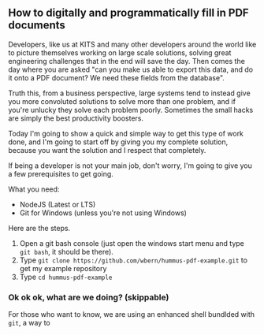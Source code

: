 ## How to digitally and programmatically fill in PDF documents
Developers, like us at KITS and many other developers around the world like to picture themselves working on large scale solutions, solving great engineering challenges that in the end will save the day. Then comes the day where you are asked "can you make us able to export this data, and do it onto a PDF document? We need these fields from the database".

Truth this, from a business perspective, large systems tend to instead give you more convoluted solutions to solve more than one problem, and if you're unlucky they solve each problem poorly. Sometimes the small hacks are simply the best productivity boosters.

Today I'm going to show a quick and simple way to get this type of work done, and I'm going to start off by giving you my complete solution, because you want the solution and I respect that completely.

If being a developer is not your main job, don't worry, I'm going to give you a few prerequisites to get going.

What you need:
* NodeJS (Latest or LTS)
* Git for Windows (unless you're not using Windows)

Here are the steps.
1. Open a git bash console (just open the windows start menu and type `git bash`, it should be there).
2. Type `git clone https://github.com/wbern/hummus-pdf-example.git` to get my example repository
3. Type `cd hummus-pdf-example`

### Ok ok ok, what are we doing? (skippable)
For those who want to know, we are using an enhanced shell bundlded with `git`, a way to 